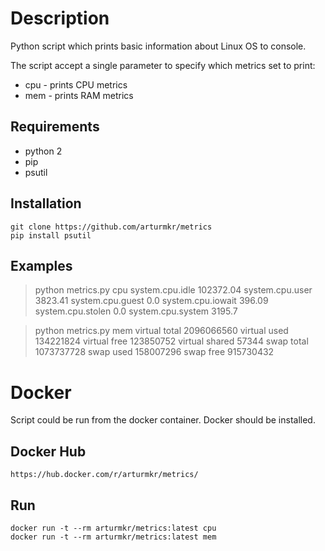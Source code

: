 # Description
Python script which prints basic information about Linux OS to console.

The script accept a single parameter to specify which metrics set to print:
* cpu - prints CPU metrics
* mem - prints RAM metrics

## Requirements
* python 2
* pip
* psutil

## Installation
    git clone https://github.com/arturmkr/metrics
    pip install psutil
    
## Examples
  > python metrics.py cpu
  system.cpu.idle 102372.04
  system.cpu.user 3823.41
  system.cpu.guest 0.0
  system.cpu.iowait 396.09
  system.cpu.stolen 0.0
  system.cpu.system 3195.7

  > python metrics.py mem
  virtual total 2096066560
  virtual used 134221824
  virtual free 123850752
  virtual shared 57344
  swap total 1073737728
  swap used 158007296
  swap free 915730432
  
# Docker
Script could be run from the docker container. Docker should be installed.
## Docker Hub
    https://hub.docker.com/r/arturmkr/metrics/
## Run
    docker run -t --rm arturmkr/metrics:latest cpu
    docker run -t --rm arturmkr/metrics:latest mem

